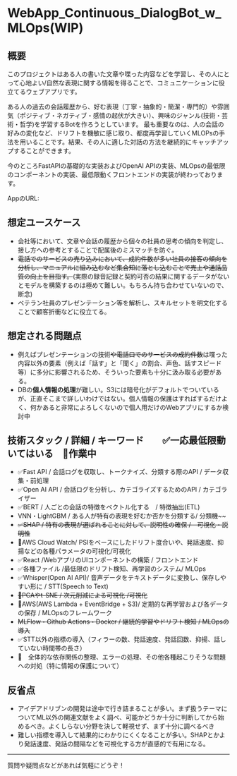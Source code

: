 # WebApp_Continuous_DialogBot_w_MLOps(WIP)

## 概要
このプロジェクトはある人の書いた文章や喋った内容などを学習し、その人にとって心地よい/自然な表現に関する情報を得ることで、コミュニケーションに役立てるウェブアプリです。

ある人の過去の会話履歴から、好む表現（丁寧・抽象的・簡潔・専門的）や雰囲気（ポジティブ・ネガティブ・感情の起伏が大きい）、興味のジャンル(技術・芸術・哲学)を学習するBotを作ろうとしています。
最も重要なのは、人の会話の好みの変化など、ドリフトを機敏に感じ取り、都度再学習していくMLOPsの手法を用いることです。結果、その人に適した対話の方法を継続的にキャッチアップすることができます。

今のところFastAPIの基礎的な実装およびOpenAI APIの実装、MLOpsの最低限のコンポーネントの実装、最低限動くフロントエンドの実装が終わっております。

AppのURL: 

## 想定ユースケース
- 会社等において、文章や会話の履歴から個々の社員の思考の傾向を判定し、接し方への参考とすることで配属後のミスマッチを防ぐ。
- ~~電話でのサービスの売り込みにおいて、成約件数が多い社員の接客の傾向を分析し、マニュアルに組み込むなど集合知に落とし込むことで売上や通話品質の向上を目指す。~~(実際の録音記録と契約可否の結果に関するデータがないとモデルを構築するのは極めて難しい。もちろん持ち合わせていないので、断念)
- ベテラン社員のプレゼンテーション等を解析し、スキルセットを明文化することで顧客折衝などに役立てる。

## 想定される問題点
- 例えばプレゼンテーションの技術~~や電話口でのサービスの成約件数~~は喋った内容以外の要素（例えば「話す」と「聞く」の割合、声色、話すスピード等）に多分に影響されるため、そういった要素も十分に汲み取る必要がある。
- DBの**個人情報の処理**が難しい。S3には暗号化がデフォルトでついているが、正直そこまで詳しいわけではない。個人情報の保護はすればするだけよく、何かあると非常によろしくないので個人用だけのWebアプリにするか検討中

## 技術スタック / 詳細 / キーワード　　✅一応最低限動いてはいる　👷作業中
- ✅Fast API / 会話ログを収取し、トークナイズ、分類する際のAPI / データ収集・前処理
- ✅Open AI API / 会話ログを分析し、カテゴライズするためのAPI / カテゴライザー 
- ✅BERT / 人ごとの会話の特徴をベクトル化する　/ 特徴抽出(ETL)
- VNN・LightGBM / ある人が特有の表現を好むか否かを分類する/ 分類機~~
- ~~✅SHAP / 特有の表現が選ばれることに対して、説明性の確保 /　可視化・説明性~~
- 👷AWS Cloud Watch/ PSIをベースにしたドリフト度合いや、発話速度、抑揚などの各種パラメータの可視化/可視化
- ✅React /WebアプリのUIコンポーネントの構築 / フロントエンド
- ✅各種ファイル /最低限のドリフト検知、再学習のシステム/ MLOps
- ✅Whisper(Open AI API)/ 音声データをテキストデータに変換し、保存しやすい形に / STT(Speech to Text)
- ~~👷PCAやt-SNE / 次元削減による可視化 /可視化~~
- 👷AWS(AWS Lambda + EventBridge + S3)/ 定期的な再学習および各データの保存 / MLOpsのフレームワーク
- ~~MLFlow・Github Actions・Docker / 継続的学習やドリフト検知 / MLOpsの導入~~
- ✅STT以外の指標の導入（フィラーの数、発話速度、発話回数、抑揚、話していない時間帯の長さ）
- 👷　全体的な依存関係の整理、エラーの処理、その他各種起こりそうな問題への対処（特に情報の保護について）


## 反省点
- アイデアドリブンの開発は途中で行き詰まることが多い。まず扱うテーマについてML以外の関連文献をよく調べ、可能かどうか十分に判断してから始めるべき。よくしらない分野を決して軽視せず、まず十分に調べるべき
- 難しい指標を導入して結果的にわかりにくくなることが多い。SHAPとかより発話速度、発話の間隔などを可視化する方が直感的で有用になる。

---
質問や疑問点などがあれば気軽にどうぞ！

